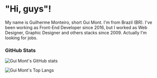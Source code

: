 # "Hi, guys"!

My name is Guilherme Monteiro, short Gui Mont. I'm from Brazil (BR). I've been working as Front-End Developer since 2016, but I worked as Web Designer, Graphic Designer and others stacks since 2009. Actually I'm looking for jobs.   


### GitHub Stats
![Gui Mont's GitHub stats](https://github-readme-stats.vercel.app/api?username=guimontme&show_icons=true&theme=dark)

![Gui Mont's Top Langs](https://github-readme-stats.vercel.app/api/top-langs/?username=guimontme&layout=compact&theme=dark)

